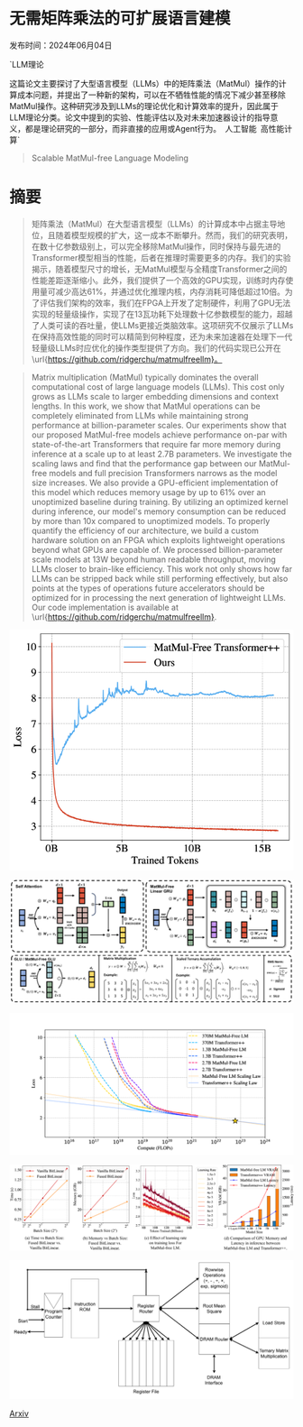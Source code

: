 # 无需矩阵乘法的可扩展语言建模

发布时间：2024年06月04日

`LLM理论

这篇论文主要探讨了大型语言模型（LLMs）中的矩阵乘法（MatMul）操作的计算成本问题，并提出了一种新的架构，可以在不牺牲性能的情况下减少甚至移除MatMul操作。这种研究涉及到LLMs的理论优化和计算效率的提升，因此属于LLM理论分类。论文中提到的实验、性能评估以及对未来加速器设计的指导意义，都是理论研究的一部分，而非直接的应用或Agent行为。` `人工智能` `高性能计算`

> Scalable MatMul-free Language Modeling

# 摘要

> 矩阵乘法（MatMul）在大型语言模型（LLMs）的计算成本中占据主导地位，且随着模型规模的扩大，这一成本不断攀升。然而，我们的研究表明，在数十亿参数级别上，可以完全移除MatMul操作，同时保持与最先进的Transformer模型相当的性能，后者在推理时需要更多的内存。我们的实验揭示，随着模型尺寸的增长，无MatMul模型与全精度Transformer之间的性能差距逐渐缩小。此外，我们提供了一个高效的GPU实现，训练时内存使用量可减少高达61%，并通过优化推理内核，内存消耗可降低超过10倍。为了评估我们架构的效率，我们在FPGA上开发了定制硬件，利用了GPU无法实现的轻量级操作，实现了在13瓦功耗下处理数十亿参数模型的能力，超越了人类可读的吞吐量，使LLMs更接近类脑效率。这项研究不仅展示了LLMs在保持高效性能的同时可以精简到何种程度，还为未来加速器在处理下一代轻量级LLMs时应优化的操作类型提供了方向。我们的代码实现已公开在\url{https://github.com/ridgerchu/matmulfreellm}。

> Matrix multiplication (MatMul) typically dominates the overall computational cost of large language models (LLMs). This cost only grows as LLMs scale to larger embedding dimensions and context lengths. In this work, we show that MatMul operations can be completely eliminated from LLMs while maintaining strong performance at billion-parameter scales. Our experiments show that our proposed MatMul-free models achieve performance on-par with state-of-the-art Transformers that require far more memory during inference at a scale up to at least 2.7B parameters. We investigate the scaling laws and find that the performance gap between our MatMul-free models and full precision Transformers narrows as the model size increases. We also provide a GPU-efficient implementation of this model which reduces memory usage by up to 61% over an unoptimized baseline during training. By utilizing an optimized kernel during inference, our model's memory consumption can be reduced by more than 10x compared to unoptimized models. To properly quantify the efficiency of our architecture, we build a custom hardware solution on an FPGA which exploits lightweight operations beyond what GPUs are capable of. We processed billion-parameter scale models at 13W beyond human readable throughput, moving LLMs closer to brain-like efficiency. This work not only shows how far LLMs can be stripped back while still performing effectively, but also points at the types of operations future accelerators should be optimized for in processing the next generation of lightweight LLMs. Our code implementation is available at \url{https://github.com/ridgerchu/matmulfreellm}.

![无需矩阵乘法的可扩展语言建模](../../../paper_images/2406.02528/x1.png)

![无需矩阵乘法的可扩展语言建模](../../../paper_images/2406.02528/x2.png)

![无需矩阵乘法的可扩展语言建模](../../../paper_images/2406.02528/x3.png)

![无需矩阵乘法的可扩展语言建模](../../../paper_images/2406.02528/x4.png)

![无需矩阵乘法的可扩展语言建模](../../../paper_images/2406.02528/x5.png)

[Arxiv](https://arxiv.org/abs/2406.02528)
